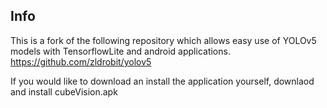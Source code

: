 ## Info
This is a fork of the following repository which allows easy use of YOLOv5 models with TensorflowLite and android applications.
https://github.com/zldrobit/yolov5

If you would like to download an install the application yourself, downlaod and install cubeVision.apk
